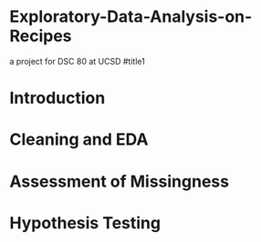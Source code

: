 # Exploratory-Data-Analysis-on-Recipes
a project for DSC 80 at UCSD
#title1
# Introduction
# Cleaning and EDA
# Assessment of Missingness
# Hypothesis Testing
